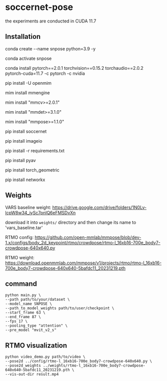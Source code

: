 # soccernet-pose

the experiments are conducted in CUDA 11.7

## Installation

conda create --name snpose python=3.9 -y

conda activate snpose

conda install pytorch==2.0.1 torchvision==0.15.2 torchaudio==2.0.2 pytorch-cuda=11.7 -c pytorch -c nvidia

pip install -U openmim

mim install mmengine

mim install "mmcv>=2.0.1"

mim install "mmdet>=3.1.0"

mim install "mmpose>=1.1.0"

pip install soccernet

pip install imageio

pip install -r requirements.txt

pip install pyav

pip install torch_geometric

pip install networkx


## Weights

VARS baseline weight: https://drive.google.com/drive/folders/1N0Lv-lcpW8w34_iySc7pnlQ6eFMSDvXn

download it into `weights/` directory and then change its name to 'vars_baseline.tar'

RTMO config: https://github.com/open-mmlab/mmpose/blob/dev-1.x/configs/body_2d_keypoint/rtmo/crowdpose/rtmo-l_16xb16-700e_body7-crowdpose-640x640.py

RTMO weight: https://download.openmmlab.com/mmpose/v1/projects/rtmo/rtmo-l_16xb16-700e_body7-crowdpose-640x640-5bafdc11_20231219.pth



## command

```
python main.py \
--path path/to/your/dataset \
--model_name SNPOSE \
--path_to_model_weights path/to/user/checkpoint \
--start_frame 63 \
--end_frame 87 \
--fps 17 \
--pooling_type "attention" \
--pre_model "mvit_v2_s"
```

## RTMO visualization

```
python video_demo.py path/to/video \
--pose2d ../config/rtmo-l_16xb16-700e_body7-crowdpose-640x640.py \
--pose2d_weights ../weights/rtmo-l_16xb16-700e_body7-crowdpose-640x640-5bafdc11_20231219.pth \
--vis-out-dir result.mp4 
```



